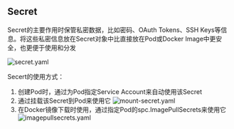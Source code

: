 ## Secret
Secret的主要作用时保管私密数据，比如密码、OAuth Tokens、SSH Keys等信息。将这些私密信息放在Secret对象中比直接放在Pod或Docker Image中更安全，也更便于使用和分发

![secret.yaml](./secret.yaml)

Secert的使用方式：
1. 创建Pod时，通过为Pod指定Service Account来自动使用该Secret
1. 通过挂载该Secret到Pod来使用它
    ![mount-secret.yaml](./mount-secret.yaml)
1. 在Docker镜像下载时使用，通过指定Pod的spc.ImagePullSecrets来使用它
    ![imagepullsecrets.yaml](./imagepullsecrets.yaml)



